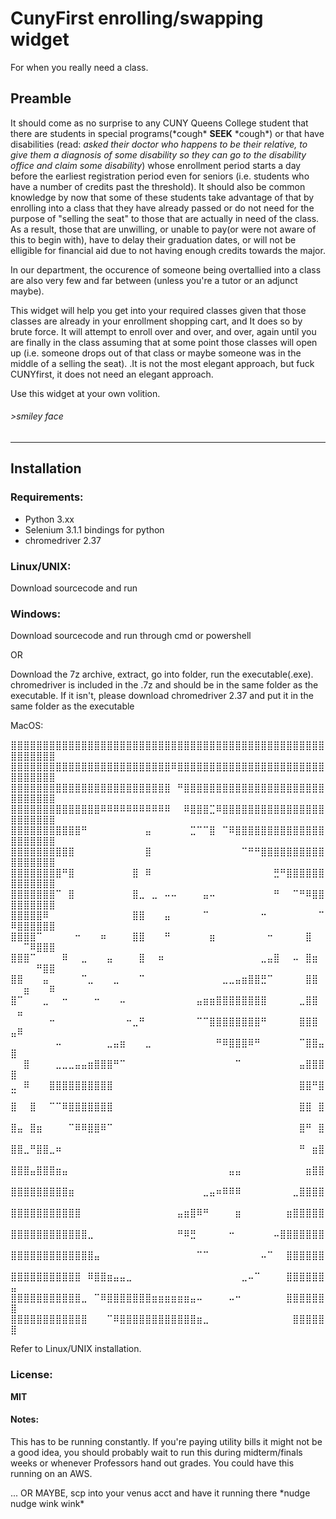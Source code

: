 # CunyFirst enrolling/swapping widget
For when you really need a class.

## Preamble
It should come as no surprise to any CUNY Queens College student 
that there are students in special programs(\*cough* **SEEK** \*cough*) 
or that have disabilities (read: *asked their doctor who happens to 
be their relative, to give them a diagnosis of some disability so 
they can go to the disability office and claim some disability*) 
whose enrollment period starts a day before the earliest 
registration period even for seniors (i.e. students who have a number 
of credits past the threshold). It should also be common knowledge by 
now that some of these students take advantage of that by 
enrolling into a class that they have already passed or do not 
need for the purpose of "selling the seat" to those that are 
actually in need of the class. As a result, those that are 
unwilling, or unable to pay(or were not aware of this to begin 
with), have to delay their graduation dates, or will not be 
elligible for financial aid due to not having enough credits 
towards the major. 

In our department, the occurence of someone being overtallied into 
a class are also very few and far between (unless you're a tutor 
or an adjunct maybe).

This widget will help you get into your required classes given 
that those classes are already in your enrollment shopping cart, 
and It does so by brute force. It will attempt to enroll over and over, 
and over, again until you are finally in the class assuming that at 
some point those classes will open up (i.e. someone drops out of that 
class or maybe someone was in the middle of a selling the seat).
.It is not the most elegant approach, but fuck CUNYfirst, it does not 
need an elegant approach. 

Use this widget at your own volition.

###### >smiley face
---
## Installation
### Requirements:
  * Python 3.xx
  * Selenium 3.1.1 bindings for python
  * chromedriver 2.37
  
### Linux/UNIX:
Download sourcecode and run
  
### Windows:
Download sourcecode and run through cmd or powershell

OR

Download the 7z archive, extract, go into folder, run the 
executable(.exe).
chromedriver is included in the .7z and should be in the same 
folder as the executable. If it isn't, please download 
chromedriver 2.37 and put it in the same folder 
as the executable

MacOS:

⣿⣿⣿⣿⣿⣿⣿⣿⣿⣿⣿⣿⣿⣿⣿⣿⣿⣿⣿⣿⣿⣿⣿⣿⣿⣿⣿⣿⣿⣿⣿⣿⣿⣿⣿⣿⣿⣿⣿⣿⣿⣿⣿⣿⣿⣿⣿⣿⣿⣿⣿⣿⣿⣿⣿⣿
⣿⣿⣿⣿⣿⣿⣿⣿⣿⣿⣿⣿⣿⣿⣿⣿⣿⣿⣿⣿⣿⣿⣿⣿⣿⠿⣿⣿⣿⣿⣿⣿⣿⣿⣿⣿⣿⣿⣿⣿⣿⣿⣿⣿⣿⣿⣿⣿⣿⣿⣿⣿⣿⣿⣿⣿
⣿⣿⣿⣿⣿⣿⣿⣿⣿⣿⣿⣿⣿⣿⣿⣿⣿⣿⣿⣿⣿⣿⣿⣿⣿⠀⠛⣿⣿⣿⣿⣿⣿⣿⣿⣿⣿⣿⣿⣿⣿⣿⣿⣿⣿⣿⣿⣿⣿⣿⣿⣿⣿⣿⣿⣿
⣿⣿⣿⣿⣿⣿⣿⣿⣿⣿⣿⣿⣿⣿⠿⠿⠿⠿⠿⠿⠿⠿⠿⠿⠿⠀⠀⠿⣿⣿⣿⣉⠿⣿⣿⣿⣿⣿⣿⣿⣿⣿⣿⣿⣿⣿⣿⣿⣿⣿⣿⣿⣿⣿⣿⣿
⣿⣿⣿⣿⣿⣿⣿⣿⣿⣿⣿⠛⠀⠀⠀⠀⠀⠀⠀⠀⠀⣤⠀⠀⠀⠀⠀⠀⣉⠉⠉⣿⠀⠉⠿⣿⣿⣿⣿⣿⣿⣿⣿⣿⣿⣿⣿⣿⣿⣿⣿⣿⣿⣿⣿⣿
⣿⣿⣿⣿⣿⣿⣿⣿⣿⣿⠀⠀⠀⠀⠀⠀⠀⠀⠀⠀⠀⣿⠀⠀⠀⠀⠀⠀⠀⠀⠀⠀⠀⠀⠀⠀⠉⠛⠛⣿⣿⣿⣿⣿⣿⣿⣿⣿⣿⣿⣿⣿⣿⣿⣿⣿
⣿⣿⣿⣿⣿⣿⣿⣿⠛⣿⠀⠀⠀⠀⠀⠀⠀⠀⠀⣿⠀⠿⠀⠀⠀⠀⠀⠀⠀⠀⠀⠀⠀⠀⠀⠀⠀⠀⠀⠀⠀⣛⠛⣿⣿⣿⣿⣿⣿⣿⣿⣿⣿⣿⣿⣿
⣿⣿⣿⣿⣿⣿⣿⠉⠀⣿⠀⠀⠀⠀⠀⠀⠀⠀⠀⣿⣀⠀⣀⠀⠤⠤⠀⠀⠀⠀⣤⠤⠀⠀⠀⠀⠀⠀⠀⠀⠀⠛⠀⠀⠉⠛⠿⣿⣿⣿⣿⣿⣿⣿⣿⣿
⣿⣿⣿⣿⣿⠿⠀⠀⠀⠀⠀⠀⠀⠀⠀⠀⠀⠀⠀⣿⣿⠀⠀⠀⣤⠀⠀⠀⠀⠀⠉⠀⠀⠀⠀⠀⠀⠀⠀⠒⠀⠀⠀⠀⠀⠀⠀⠀⠉⠿⣿⣿⣿⣿⣿⣿
⣿⣿⣿⣿⠉⠀⠀⠀⠀⠀⠒⠀⠀⠀⠶⠀⠀⠀⠀⣿⣿⠀⠀⠀⠛⠀⠀⠀⠀⠀⠀⣶⠀⠀⠀⠀⠀⠀⠀⠀⠒⠀⠀⠀⠀⠀⣿⠀⠀⠀⠀⠉⠿⣿⣿⣿
⣿⣿⣿⠉⠀⠀⠀⠀⠿⠀⠀⣀⠀⠀⠀⣤⠀⠀⠀⠀⣿⠀⠀⠶⠀⠀⠀⠀⠀⠀⠀⠀⠀⠀⠀⠀⠀⠀⠀⣀⣤⣿⠀⠀⠤⠀⣿⣶⠀⠀⠀⠀⠀⠛⣿⣿
⣿⣿⠀⠀⠀⣤⠀⠀⠀⠀⠀⠉⣀⠀⠀⠀⣀⠀⠀⠀⠉⠀⠀⠀⠀⠀⠀⠀⠀⠀⠀⠀⠀⣀⣀⣤⣶⣿⣿⣛⠉⠀⠀⠀⠀⠀⣿⣿⠀⠀⠀⣶⠀⠀⠀⠿
⣿⠉⠀⠀⠀⣀⠀⠀⠒⠀⠀⠀⠀⠒⠀⠀⠀⠤⠀⠀⠀⠀⠀⠀⠀⠀⠀⠀⠀⣤⣶⣶⣿⣿⣿⣿⣿⣿⣿⣿⠀⠀⠀⠀⠀⣀⣿⣿⠀⠀⣤⠀⠀⠀⠀⠀
⠀⠀⠀⠀⠀⠀⠒⠀⠀⠀⠀⠀⠀⠀⠀⠀⠀⠀⠒⣀⠛⠀⠀⠀⠀⠀⠀⠀⠀⠉⠉⣿⣿⣿⣿⣿⣿⣿⣿⠛⠀⠀⠀⠀⠀⣿⣿⣿⠀⣤⠿⠀⠀⠀⠀⠀
⠀⠀⠀⠀⠀⠀⠀⠤⠀⠀⠀⠀⠀⠀⠀⣀⣤⣶⠀⠀⠀⣀⠀⠀⠀⠀⠀⠀⠀⠀⠀⠀⠛⠿⣿⣿⣿⠿⠛⠀⠀⠀⠀⠀⠀⠉⣿⣿⣤⣿⠀⠀⠀⠀⠀⠀
⠀⠀⣿⠀⠀⠀⠀⣀⣀⣀⣤⣤⣶⣿⣿⣿⠛⠉⠀⠀⠀⠀⠀⠀⠀⠀⠀⠀⠀⠀⠀⠀⠀⠀⠀⠉⠀⠀⠀⠀⠀⠀⠀⠀⠀⣤⣿⣿⣿⣿⠀⠀⠀⠀⠀⠀
⣀⠀⠿⠀⠀⠀⣿⣿⣿⣿⣿⣿⣿⣿⣿⣿⠀⠀⠀⠀⠀⠀⠀⠀⠀⠀⠀⠀⠀⠀⠀⠀⠀⠀⠀⠀⠀⠀⠀⠀⠀⠀⠀⠀⠀⣿⣿⠛⣿⠉⠀⠀⠀⠀⠀⠀
⣿⠀⠀⣿⠀⠀⠉⠉⠿⣿⣿⣿⣿⣿⣿⣿⠀⠀⠀⠀⠀⠀⠀⠀⠀⠀⠀⠀⠀⠀⠀⠀⠀⠀⠀⠀⠀⠀⠀⠀⠀⠀⠀⠀⠀⣿⣿⠀⣿⠀⠀⠀⠀⠀⠀⠀
⣿⣤⠀⣿⣶⠀⠀⠀⠀⠉⠿⠿⣿⣿⠿⠉⠀⠀⠀⠀⠀⠀⠀⠀⠀⠀⠀⠀⠀⠀⠀⠀⠀⠀⠀⠀⠀⠀⠀⠀⠀⠀⠀⠀⠀⣿⠛⠀⣿⠀⠀⠀⠀⠀⠀⠀
⣿⣿⣀⠛⣿⣿⣀⠶⠀⠀⠀⠀⠀⠀⠀⠀⠀⠀⠀⠀⠀⠀⠀⠀⠀⠀⠀⠀⠀⠀⠀⠀⠀⠀⠀⠀⠀⠀⠀⠀⠀⠀⠀⠀⠀⠛⠀⣶⣿⠀⠀⠀⠀⠀⠀⠀
⣿⣿⣿⣤⣿⣿⣿⣶⣤⠀⠀⠀⠀⠀⠀⠀⠀⠀⠀⠀⠀⠀⠀⠀⠀⠀⠀⠀⠀⠀⠀⠀⠀⠀⣤⣤⠀⠀⠀⠀⠀⠀⠀⠀⠀⠀⣶⣿⣿⠀⠀⠀⠀⠀⠀⠀
⣿⣿⣿⣿⣿⣿⣿⣿⣿⣶⠀⠀⠀⠀⠀⠀⠀⠀⠀⠀⠀⠀⠀⠀⠀⠀⠀⠀⠀⠀⣀⣤⠶⠿⠿⠿⠀⠀⠀⠀⠀⠀⠀⠀⣀⣿⣿⣿⣿⠀⠀⠀⠀⠀⠀⠀
⣿⣿⣿⣿⣿⣿⣿⣿⣿⣿⣿⠀⠀⠀⠀⠀⠀⠀⠀⠀⠀⠀⠀⠀⠀⠀⣤⣶⣿⠿⠛⠀⠀⠀⠀⣶⠀⠀⠀⠀⠀⠀⠀⣶⣿⣿⣿⣿⣿⠀⠀⠀⠀⠀⠀⠀
⣿⣿⣿⣿⣿⣿⣿⣿⣿⣿⣿⣿⣀⠀⠀⠀⠀⠀⠀⠀⠀⠀⠀⠀⠀⠀⠛⠿⣛⠀⠀⠀⠀⠀⠒⠀⠀⠀⠀⠀⠀⠤⣿⣿⣿⣿⣿⣿⣿⠀⠀⠀⠀⠀⠀⠀
⣿⣿⣿⣿⣿⣿⣿⣿⣿⣿⣿⣿⣿⣤⠀⠀⠀⠀⠀⠀⠀⠀⠀⠀⠀⠀⠀⠀⠀⠉⠉⠀⠀⠀⠀⠀⠀⠀⠀⠤⠉⠀⠀⣿⣿⣿⣿⣿⣿⠀⠀⠀⠀⠀⠀⠀
⣿⣿⣿⣿⣿⣿⣿⣿⣿⣿⣿⠀⠿⣿⣿⣶⣤⣤⣀⠀⠀⠀⠀⠀⠀⠀⠀⠀⠀⠀⠀⠀⠀⠀⠀⠀⣀⠤⠉⠀⠀⠀⠀⣿⣿⣿⣿⣿⣿⣤⠀⠀⠀⠀⠀⠀
⣿⣿⣿⣿⣿⣿⣿⣿⣿⣿⣿⣀⠀⠉⠿⣿⣿⣿⣿⣿⣿⣿⣶⣶⣶⣶⣶⣶⣤⠤⠀⠀⠀⠀⠤⠒⠀⠀⠀⠀⠀⠀⠀⣿⣿⣿⣿⣿⣿⣿⠀⠀⠀⠀⠀⠀
⣿⣿⣿⣿⣿⣿⣿⣿⣿⣿⣿⣿⠀⠀⠀⠉⠿⣿⣿⣿⣿⣿⣿⣿⣿⣿⣿⣿⣿⣶⣀⠀⠀⠀⠀⠀⠀⠀⠀⠀⠀⠀⠀⠀⣿⣿⣿⣿⣿⣿⠀⠀⠀⠀⠀⠀

Refer to Linux/UNIX installation.

### License:
**MIT**

#### Notes:
This has to be running constantly. If you're paying utility bills it might not be a good idea, you should probably wait to run this during midterm/finals weeks or whenever Professors hand out grades. You could have this running on an AWS. 

... OR MAYBE, scp into your venus acct and have it running there \*nudge nudge wink wink\*

